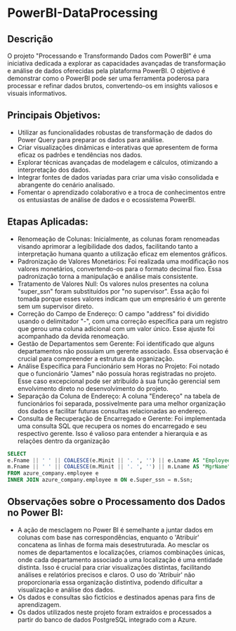# PowerBI-DataProcessing
## Descrição
O projeto "Processando e Transformando Dados com PowerBI" é uma iniciativa dedicada a explorar as capacidades avançadas de transformação e análise de dados oferecidas pela plataforma PowerBI. O objetivo é demonstrar como o PowerBI pode ser uma ferramenta poderosa para processar e refinar dados brutos, convertendo-os em insights valiosos e visuais informativos.

## Principais Objetivos:
- Utilizar as funcionalidades robustas de transformação de dados do Power Query para preparar os dados para análise.
- Criar visualizações dinâmicas e interativas que apresentem de forma eficaz os padrões e tendências nos dados.
- Explorar técnicas avançadas de modelagem e cálculos, otimizando a interpretação dos dados.
- Integrar fontes de dados variadas para criar uma visão consolidada e abrangente do cenário analisado.
- Fomentar o aprendizado colaborativo e a troca de conhecimentos entre os entusiastas de análise de dados e o ecossistema PowerBI.

## Etapas Aplicadas:
- Renomeação de Colunas: Inicialmente, as colunas foram renomeadas visando aprimorar a legibilidade dos dados, facilitando tanto a interpretação humana quanto a utilização eficaz em elementos gráficos.
- Padronização de Valores Monetários: Foi realizada uma modificação nos valores monetários, convertendo-os para o formato decimal fixo. Essa padronização torna a manipulação e análise mais consistente.
- Tratamento de Valores Null: Os valores nulos presentes na coluna "super_ssn" foram substituídos por "no supervisor". Essa ação foi tomada porque esses valores indicam que um empresário é um gerente sem um supervisor direto.
- Correção do Campo de Endereço: O campo "address" foi dividido usando o delimitador "-", com uma correção específica para um registro que gerou uma coluna adicional com um valor único. Esse ajuste foi acompanhado da devida renomeação.
- Gestão de Departamentos sem Gerente: Foi identificado que alguns departamentos não possuíam um gerente associado. Essa observação é crucial para compreender a estrutura da organização.
- Análise Específica para Funcionário sem Horas no Projeto: Foi notado que o funcionário "James" não possuía horas registradas no projeto. Esse caso excepcional pode ser atribuído à sua função gerencial sem envolvimento direto no desenvolvimento do projeto.
- Separação da Coluna de Endereço: A coluna "Endereço" na tabela de funcionários foi separada, possivelmente para uma melhor organização dos dados e facilitar futuras consultas relacionadas ao endereço.
- Consulta de Recuperação de Encarregado e Gerente:
Foi implementada uma consulta SQL que recupera os nomes do encarregado e seu respectivo gerente. Isso é valioso para entender a hierarquia e as relações dentro da organização
```sql
SELECT
e.Fname || ' ' || COALESCE(e.Minit || '. ', '') || e.Lname AS "EmployeeName",
m.Fname || ' ' || COALESCE(m.Minit || '. ', '') || m.Lname AS "MgrName"
FROM azure_company.employee e
INNER JOIN azure_company.employee m ON e.Super_ssn = m.Ssn;
```
## Observações sobre o Processamento dos Dados no Power BI:
- A ação de mesclagem no Power BI é semelhante a juntar dados em colunas com base nas correspondências, enquanto o 'Atribuir' concatena as linhas de forma mais desestruturada. Ao mesclar os nomes de departamentos e localizações, criamos combinações únicas, onde cada departamento associado a uma localização é uma entidade distinta. Isso é crucial para criar visualizações distintas, facilitando análises e relatórios precisos e claros. O uso do 'Atribuir' não proporcionaria essa organização distintiva, podendo dificultar a visualização e análise dos dados.
- Os dados e consultas são fictícios e destinados apenas para fins de aprendizagem.
- Os dados utilizados neste projeto foram extraídos e processados a partir do banco de dados PostgreSQL integrado com a Azure.

